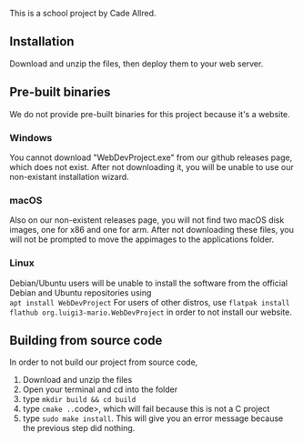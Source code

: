 This is a school project by Cade Allred.<br>
<h2>Installation</h2>
Download and unzip the files, then deploy them to your web server.
<h2>Pre-built binaries</h2>
We do not provide pre-built binaries for this project because it's a website.
<h3>Windows</h3>
You cannot download "WebDevProject.exe" from our github releases page, which does not exist. After not downloading it, you will be unable to use our non-existant installation wizard.
<h3>macOS</h3>
Also on our non-existent releases page, you will not find two macOS disk images, one for x86 and one for arm. After not downloading these files, you will not be prompted to move the appimages to the applications folder.
<h3>Linux</h3>
Debian/Ubuntu users will be unable to install the software from the official Debian and Ubuntu repositories using <br>
<code>apt install WebDevProject</code>
For users of other distros, use
<code>flatpak install flathub org.luigi3-mario.WebDevProject</code>
in order to not install our website.
<h2>Building from source code</h2>
In order to not build our project from source code,
<ol>
  <li>Download and unzip the files</li>
  <li>Open your terminal and cd into the folder</li>
  <li>type <code>mkdir build && cd build</code></li>
  <li>type <code>cmake ..</code>code>, which will fail because this is not a C project</li>
  <li>type <code>sudo make install</code>. This will give you an error message because the previous step did nothing.</li>
</ol>
